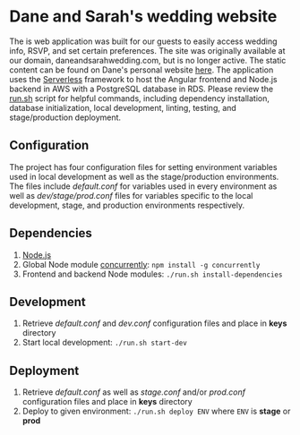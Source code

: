 # Dane and Sarah's wedding website

The is web application was built for our guests to easily access wedding info, RSVP, and set certain
preferences.
The site was originally available at our domain, daneandsarahwedding.com, but is no longer active.
The static content can be found on Dane's personal website [here]().
The application uses the [Serverless](https://www.serverless.com/) framework to host the Angular frontend 
and Node.js backend in AWS with a PostgreSQL database in RDS.
Please review the [run.sh](run.sh) script for helpful commands, including dependency installation, database 
initialization, local development, linting, testing, and stage/production deployment.

## Configuration
The project has four configuration files for setting environment variables used in local development
as well as the stage/production environments.  The files include *default.conf* for variables used
in every environment as well as *dev/stage/prod.conf* files for variables specific to the local development,
stage, and production environments respectively.

## Dependencies
1) [Node.js](https://nodejs.org/en/)
2) Global Node module [concurrently](https://www.npmjs.com/package/concurrently): `npm install -g concurrently`
3) Frontend and backend Node modules: `./run.sh install-dependencies`

## Development
1) Retrieve *default.conf* and *dev.conf* configuration files and place in **keys** directory
2) Start local development: `./run.sh start-dev`

## Deployment
1) Retrieve *default.conf* as well as *stage.conf* and/or *prod.conf* configuration files and place in **keys** directory
2) Deploy to given environment: `./run.sh deploy ENV` where `ENV` is **stage** or **prod**